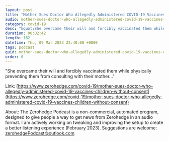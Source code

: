 ```yaml
---
layout: post
title: "Mother Sues Doctor Who Allegedly Administered COVID-19 Vaccines To Children Without Consent"
audio: mother-sues-doctor-who-allegedly-administered-covid-19-vaccines-children-without-consent-0
category: covid-19
desc: "&quot;She overcame their will and forcibly vaccinated them while physically preventing them from consulting with their mother...&quot;"
duration: 00:02:42
length: 162
datetime: Thu, 09 Mar 2023 22:40:00 +0000
tags: podcast
guid: mother-sues-doctor-who-allegedly-administered-covid-19-vaccines-children-without-consent-0
order: 0
---
```

&quot;She overcame their will and forcibly vaccinated them while physically preventing them from consulting with their mother...&quot;

Link: [https://www.zerohedge.com/covid-19/mother-sues-doctor-who-allegedly-administered-covid-19-vaccines-children-without-consent](https://www.zerohedge.com/covid-19/mother-sues-doctor-who-allegedly-administered-covid-19-vaccines-children-without-consent)

About: The Zerohedge Podcast is a non-commercial, automated program, designed to give people a way to get news from Zerohedge in an audio format.  I am actively working on tweaking and improving the setup to create a better listening experience (February 2023).  Suggestions are welcome: [zerohedgePodcast@outlook.com](mailto:zerohedgePodcast@outlook.com)